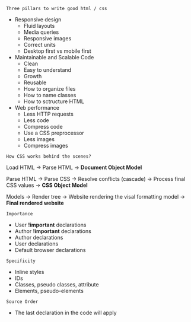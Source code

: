 `Three pillars to write good html / css`
- Responsive design
    - Fluid layouts
    - Media queries
    - Responsive images
    - Correct units
    - Desktop first vs mobile first
- Maintainable and Scalable Code
    - Clean
    - Easy to understand
    - Growth
    - Reusable
    - How to organize files
    - How to name classes
    - How to sctructure HTML
- Web performance
    - Less HTTP requests
    - Less code
    - Compress code
    - Use a CSS preprocessor
    - Less images
    - Compress images

`How CSS works behind the scenes?`

Load HTML -> Parse HTML -> **Document Object Model**

Parse HTML -> Parse CSS -> Resolve conflicts (cascade) -> Process final CSS values -> **CSS Object Model**

Models -> Render tree -> Website rendering the visal formatting model -> **Final rendered website**

`Importance` 
- User **!important** declarations
- Author **!important** declarations
- Author declarations
- User declarations
- Default browser declarations

`Specificity`
- Inline styles
- IDs
- Classes, pseudo classes, attribute
- Elements, pseudo-elements

`Source Order`
- The last declaration in the code will apply
